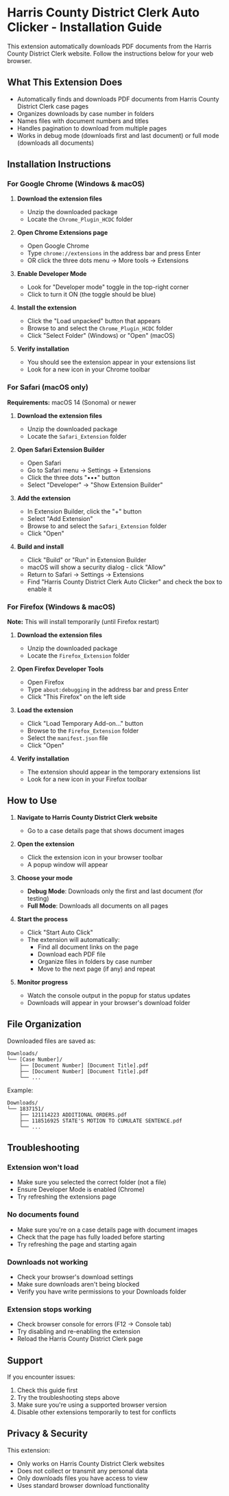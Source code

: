 # Harris County District Clerk Auto Clicker - Installation Guide

This extension automatically downloads PDF documents from the Harris County District Clerk website. Follow the instructions below for your web browser.

## What This Extension Does

- Automatically finds and downloads PDF documents from Harris County District Clerk case pages
- Organizes downloads by case number in folders
- Names files with document numbers and titles
- Handles pagination to download from multiple pages
- Works in debug mode (downloads first and last document) or full mode (downloads all documents)

## Installation Instructions

### For Google Chrome (Windows & macOS)

1. **Download the extension files**
   - Unzip the downloaded package
   - Locate the `Chrome_Plugin_HCDC` folder

2. **Open Chrome Extensions page**
   - Open Google Chrome
   - Type `chrome://extensions` in the address bar and press Enter
   - OR click the three dots menu → More tools → Extensions

3. **Enable Developer Mode**
   - Look for "Developer mode" toggle in the top-right corner
   - Click to turn it ON (the toggle should be blue)

4. **Install the extension**
   - Click the "Load unpacked" button that appears
   - Browse to and select the `Chrome_Plugin_HCDC` folder
   - Click "Select Folder" (Windows) or "Open" (macOS)

5. **Verify installation**
   - You should see the extension appear in your extensions list
   - Look for a new icon in your Chrome toolbar

### For Safari (macOS only)

**Requirements:** macOS 14 (Sonoma) or newer

1. **Download the extension files**
   - Unzip the downloaded package
   - Locate the `Safari_Extension` folder

2. **Open Safari Extension Builder**
   - Open Safari
   - Go to Safari menu → Settings → Extensions
   - Click the three dots "•••" button
   - Select "Developer" → "Show Extension Builder"

3. **Add the extension**
   - In Extension Builder, click the "+" button
   - Select "Add Extension"
   - Browse to and select the `Safari_Extension` folder
   - Click "Open"

4. **Build and install**
   - Click "Build" or "Run" in Extension Builder
   - macOS will show a security dialog - click "Allow"
   - Return to Safari → Settings → Extensions
   - Find "Harris County District Clerk Auto Clicker" and check the box to enable it

### For Firefox (Windows & macOS)

**Note:** This will install temporarily (until Firefox restart)

1. **Download the extension files**
   - Unzip the downloaded package
   - Locate the `Firefox_Extension` folder

2. **Open Firefox Developer Tools**
   - Open Firefox
   - Type `about:debugging` in the address bar and press Enter
   - Click "This Firefox" on the left side

3. **Load the extension**
   - Click "Load Temporary Add-on..." button
   - Browse to the `Firefox_Extension` folder
   - Select the `manifest.json` file
   - Click "Open"

4. **Verify installation**
   - The extension should appear in the temporary extensions list
   - Look for a new icon in your Firefox toolbar

## How to Use

1. **Navigate to Harris County District Clerk website**
   - Go to a case details page that shows document images

2. **Open the extension**
   - Click the extension icon in your browser toolbar
   - A popup window will appear

3. **Choose your mode**
   - **Debug Mode**: Downloads only the first and last document (for testing)
   - **Full Mode**: Downloads all documents on all pages

4. **Start the process**
   - Click "Start Auto Click"
   - The extension will automatically:
     - Find all document links on the page
     - Download each PDF file
     - Organize files in folders by case number
     - Move to the next page (if any) and repeat

5. **Monitor progress**
   - Watch the console output in the popup for status updates
   - Downloads will appear in your browser's download folder

## File Organization

Downloaded files are saved as:
```
Downloads/
└── [Case Number]/
    ├── [Document Number] [Document Title].pdf
    ├── [Document Number] [Document Title].pdf
    └── ...
```

Example:
```
Downloads/
└── 1837151/
    ├── 121114223 ADDITIONAL ORDERS.pdf
    ├── 118516925 STATE'S MOTION TO CUMULATE SENTENCE.pdf
    └── ...
```

## Troubleshooting

### Extension won't load
- Make sure you selected the correct folder (not a file)
- Ensure Developer Mode is enabled (Chrome)
- Try refreshing the extensions page

### No documents found
- Make sure you're on a case details page with document images
- Check that the page has fully loaded before starting
- Try refreshing the page and starting again

### Downloads not working
- Check your browser's download settings
- Make sure downloads aren't being blocked
- Verify you have write permissions to your Downloads folder

### Extension stops working
- Check browser console for errors (F12 → Console tab)
- Try disabling and re-enabling the extension
- Reload the Harris County District Clerk page

## Support

If you encounter issues:
1. Check this guide first
2. Try the troubleshooting steps above
3. Make sure you're using a supported browser version
4. Disable other extensions temporarily to test for conflicts

## Privacy & Security

This extension:
- Only works on Harris County District Clerk websites
- Does not collect or transmit any personal data
- Only downloads files you have access to view
- Uses standard browser download functionality 